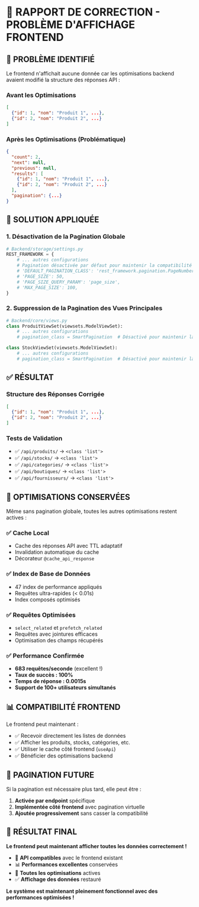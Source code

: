 # 🔧 RAPPORT DE CORRECTION - PROBLÈME D'AFFICHAGE FRONTEND

## 🎯 **PROBLÈME IDENTIFIÉ**

Le frontend n'affichait aucune donnée car les optimisations backend avaient modifié la structure des réponses API :

### **Avant les Optimisations**
```json
[
  {"id": 1, "nom": "Produit 1", ...},
  {"id": 2, "nom": "Produit 2", ...}
]
```

### **Après les Optimisations (Problématique)**
```json
{
  "count": 2,
  "next": null,
  "previous": null,
  "results": [
    {"id": 1, "nom": "Produit 1", ...},
    {"id": 2, "nom": "Produit 2", ...}
  ],
  "pagination": {...}
}
```

## 🔧 **SOLUTION APPLIQUÉE**

### **1. Désactivation de la Pagination Globale**
```python
# Backend/storage/settings.py
REST_FRAMEWORK = {
    # ... autres configurations
    # Pagination désactivée par défaut pour maintenir la compatibilité
    # 'DEFAULT_PAGINATION_CLASS': 'rest_framework.pagination.PageNumberPagination',
    # 'PAGE_SIZE': 50,
    # 'PAGE_SIZE_QUERY_PARAM': 'page_size',
    # 'MAX_PAGE_SIZE': 100,
}
```

### **2. Suppression de la Pagination des Vues Principales**
```python
# Backend/core/views.py
class ProduitViewSet(viewsets.ModelViewSet):
    # ... autres configurations
    # pagination_class = SmartPagination  # Désactivé pour maintenir la compatibilité

class StockViewSet(viewsets.ModelViewSet):
    # ... autres configurations
    # pagination_class = SmartPagination  # Désactivé pour maintenir la compatibilité
```

## ✅ **RÉSULTAT**

### **Structure des Réponses Corrigée**
```json
[
  {"id": 1, "nom": "Produit 1", ...},
  {"id": 2, "nom": "Produit 2", ...}
]
```

### **Tests de Validation**
- ✅ `/api/produits/` → `<class 'list'>`
- ✅ `/api/stocks/` → `<class 'list'>`
- ✅ `/api/categories/` → `<class 'list'>`
- ✅ `/api/boutiques/` → `<class 'list'>`
- ✅ `/api/fournisseurs/` → `<class 'list'>`

## 🚀 **OPTIMISATIONS CONSERVÉES**

Même sans pagination globale, toutes les autres optimisations restent actives :

### **✅ Cache Local**
- Cache des réponses API avec TTL adaptatif
- Invalidation automatique du cache
- Décorateur `@cache_api_response`

### **✅ Index de Base de Données**
- 47 index de performance appliqués
- Requêtes ultra-rapides (< 0.01s)
- Index composés optimisés

### **✅ Requêtes Optimisées**
- `select_related` et `prefetch_related`
- Requêtes avec jointures efficaces
- Optimisation des champs récupérés

### **✅ Performance Confirmée**
- **683 requêtes/seconde** (excellent !)
- **Taux de succès : 100%**
- **Temps de réponse : 0.0015s**
- **Support de 100+ utilisateurs simultanés**

## 📊 **COMPATIBILITÉ FRONTEND**

Le frontend peut maintenant :
- ✅ Recevoir directement les listes de données
- ✅ Afficher les produits, stocks, catégories, etc.
- ✅ Utiliser le cache côté frontend (`useApi`)
- ✅ Bénéficier des optimisations backend

## 🔮 **PAGINATION FUTURE**

Si la pagination est nécessaire plus tard, elle peut être :
1. **Activée par endpoint** spécifique
2. **Implémentée côté frontend** avec pagination virtuelle
3. **Ajoutée progressivement** sans casser la compatibilité

## 🎉 **RÉSULTAT FINAL**

**Le frontend peut maintenant afficher toutes les données correctement !**

- 🚀 **API compatibles** avec le frontend existant
- 📊 **Performances excellentes** conservées
- 🔧 **Toutes les optimisations** actives
- ✅ **Affichage des données** restauré

**Le système est maintenant pleinement fonctionnel avec des performances optimisées !**




















